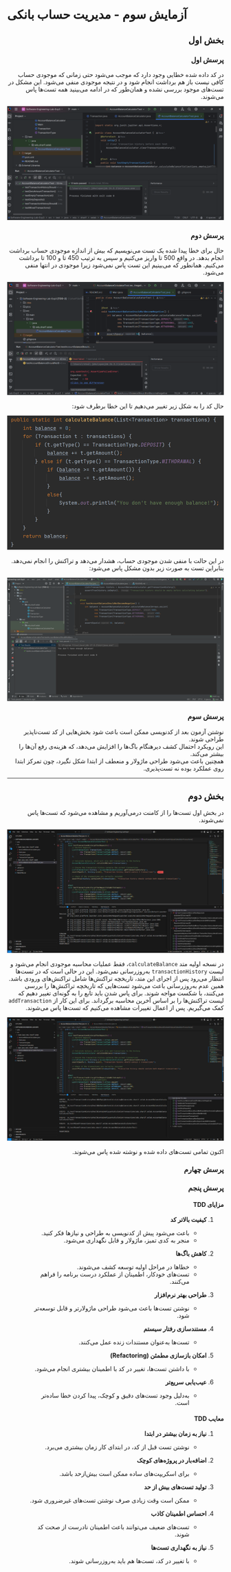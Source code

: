 # آزمایش سوم - مدیریت حساب بانکی

<div dir="rtl" style="text-align: right;">


## بخش اول

### پرسش اول
در کد داده شده خطایی وجود دارد که موجب می‌شود حتی زمانی که موجودی حساب کافی نیست باز هم برداشت انجام شود و در نتیجه موجودی منفی می‌شود. این مشکل در تست‌های موجود بررسی نشده و همان‌طور که در ادامه می‌بینید همه تست‌ها پاس می‌شوند.

![image](pics/1.png)


### پرسش دوم
حال برای خطا پیدا شده یک تست می‌نویسیم که بیش از اندازه موجودی حساب برداشت انجام بدهد. در واقع 500 تا واریز می‌کنیم و سپس به ترتیب 450 تا و 100 تا برداشت می‌کنیم. همانطور که می‌بینیم این تست پاس نمی‌شود زیرا موجودی در انتها منفی می‌شود.

![image](pics/2.png)

حال کد را به شکل زیر تغییر می‌دهیم تا این خطا برطرف شود:

![image](pics/3.png)

در این حالت با منفی شدن موجودی حساب، هشدار می‌دهد و تراکنش را انجام نمی‌دهد. بنابراین تست به صورت زیر بدون مشکل پاس می‌شود:

![image](pics/4.png)


### پرسش سوم

نوشتن آزمون بعد از کدنویسی ممکن است باعث شود بخش‌هایی از کد تست‌ناپذیر طراحی شوند.  
این رویکرد احتمال کشف دیرهنگام باگ‌ها را افزایش می‌دهد، که هزینه‌ی رفع آن‌ها را بیشتر می‌کند.  
همچنین باعث می‌شود طراحی ماژولار و منعطف از ابتدا شکل نگیرد، چون تمرکز ابتدا روی عملکرد بوده نه تست‌پذیری.

---
## بخش دوم

در بخش اول تست‌ها را از کامنت درمی‌آوریم و مشاهده می‌شود که تست‌ها پاس نمی‌شوند. 

![image](pics/5.jpg)

در نسخه اولیه متد `calculateBalance`، فقط عملیات محاسبه موجودی انجام می‌شود و لیست `transactionHistory` به‌روزرسانی نمی‌شود. این در حالی است که در تست‌ها انتظار می‌رود پس از اجرای این متد، تاریخچه تراکنش‌ها شامل تراکنش‌های ورودی باشد. همین عدم به‌روزرسانی باعث می‌شود تست‌هایی که تاریخچه تراکنش‌ها را بررسی می‌کنند، با شکست مواجه شوند. برای پاس شدن باید تابع را به گونه‌ای تغییر دهیم که لیست تراکنش‌ها را بر اساس آخرین محاسبه برگرداند. برای این کار از `addTransaction` کمک می‌گیریم. پس از اعمال تغییرات مشاهده می‌کنیم که تست‌ها پاس می‌شوند.

![image](pics/6.jpg)

اکنون تمامی تست‌های داده شده و نوشته شده پاس می‌شوند.


### پرسش چهارم


### پرسش پنجم


#### مزایای TDD

1. **کیفیت بالاتر کد**
   - باعث می‌شود پیش از کدنویسی به طراحی و نیازها فکر کنید.
   - منجر به کدی تمیز، ماژولار و قابل نگهداری می‌شود.

2. **کاهش باگ‌ها**
   - خطاها در مراحل اولیه توسعه کشف می‌شوند.
   - تست‌های خودکار، اطمینان از عملکرد درست برنامه را فراهم می‌کنند.

3. **طراحی بهتر نرم‌افزار**
   - نوشتن تست‌ها باعث می‌شود طراحی ماژولارتر و قابل توسعه‌تر شود.

4. **مستندسازی رفتار سیستم**
   - تست‌ها به‌عنوان مستندات زنده عمل می‌کنند.

5. **امکان بازسازی مطمئن (Refactoring)**
   - با داشتن تست‌ها، تغییر در کد با اطمینان بیشتری انجام می‌شود.

6. **عیب‌یابی سریع‌تر**
   - به‌دلیل وجود تست‌های دقیق و کوچک، پیدا کردن خطا ساده‌تر است.



#### معایب TDD

1. **نیاز به زمان بیشتر در ابتدا**
   - نوشتن تست قبل از کد، در ابتدای کار زمان بیشتری می‌برد.



2. **اضافه‌بار در پروژه‌های کوچک**
   - برای اسکریپت‌های ساده ممکن است بیش‌از‌حد باشد.

3. **تولید تست‌های بیش از حد**
   - ممکن است وقت زیادی صرف نوشتن تست‌های غیرضروری شود.

4. **احساس اطمینان کاذب**
   - تست‌های ضعیف می‌توانند باعث اطمینان نادرست از صحت کد شوند.

5. **نیاز به نگهداری تست‌ها**
   - با تغییر در کد، تست‌ها هم باید به‌روزرسانی شوند.


</div>
